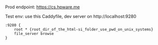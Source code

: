 Prod endpoint: https://cs.hpware.me

Test env: use this Caddyfile, dev server on http://localhost:9280
```caddyfile
:9280 {
    root * {root_dir_of_the_html-si_folder_use_pwd_on_unix_systems}
    file_server browse
}
```

